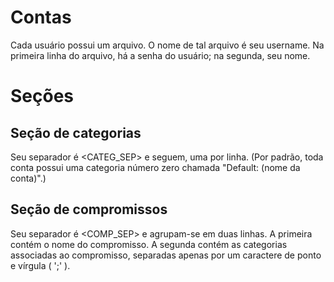 # Contas
Cada usuário possui um arquivo. O nome de tal arquivo é seu username.
Na primeira linha do arquivo, há a senha do usuário; na segunda, seu nome.

# Seções

## Seção de categorias
Seu separador é <CATEG_SEP> e seguem, uma por linha. (Por padrão, toda conta possui uma categoria número zero chamada "Default: (nome da conta)".)

## Seção de compromissos
Seu separador é <COMP_SEP> e agrupam-se em duas linhas.
A primeira contém o nome do compromisso.
A segunda contém as categorias associadas ao compromisso, separadas apenas por um caractere de ponto e vírgula ( ';' ).
